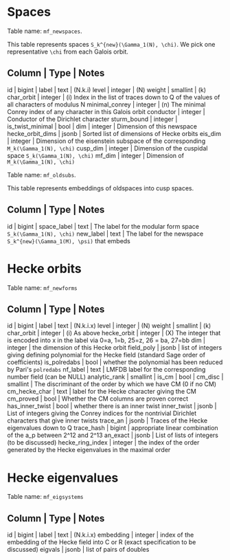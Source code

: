 Spaces
======

Table name: `mf_newspaces`.

This table represents spaces `S_k^{new}(\Gamma_1(N), \chi)`.  We pick one representative `\chi` from each Galois orbit.

Column | Type | Notes
---------------------
id | bigint |
label | text | (N.k.i)
level | integer | (N)
weight | smallint | (k)
char_orbit | integer | (i) Index in the list of traces down to Q of the values of all characters of modulus N
minimal_conrey | integer | (n) The minimal Conrey index of any character in this Galois orbit
conductor | integer | Conductor of the Dirichlet character
sturm_bound | integer |
is_twist_minimal | bool |
dim | integer | Dimension of this newspace
hecke_orbit_dims | jsonb | Sorted list of dimensions of Hecke orbits
eis_dim | integer | Dimension of the eisenstein subspace of the corresponding `M_k(\Gamma_1(N), \chi)`
cusp_dim | integer | Dimension of the cuspidal space `S_k(\Gamma_1(N), \chi)`
mf_dim | integer | Dimension of `M_k(\Gamma_1(N), \chi)`

Table name: `mf_oldsubs`.

This table represents embeddings of oldspaces into cusp spaces.

Column | Type | Notes
---------------------
id | bigint |
space_label | text | The label for the modular form space `S_k(\Gamma_1(N), \chi)`
new_label | text | The label for the newspace `S_k^{new}(\Gamma_1(M), \psi)` that embeds

Hecke orbits
============

Table name: `mf_newforms`

Column | Type | Notes
---------------------
id | bigint |
label |  text | (N.k.i.x)
level | integer | (N)
weight | smallint | (k)
char_orbit | integer | (i) As above
hecke_orbit | integer | (X) The integer that is encoded into x in the label via 0=a, 1=b, 25=z, 26 = ba, 27=bb
dim | integer | the dimension of this Hecke orbit
field_poly | jsonb | list of integers giving defining polynomial for the Hecke field (standard Sage order of coefficients)
is_polredabs | bool | whether the polynomial has been reduced by Pari's `polredabs`
nf_label | text | LMFDB label for the corresponding number field (can be NULL)
analytic_rank | smallint |
is_cm | bool |
cm_disc | smallint | The discriminant of the order by which we have CM (0 if no CM)
cm_hecke_char | text | label for the Hecke character giving the CM
cm_proved | bool | Whether the CM columns are proven correct
has_inner_twist | bool | whether there is an inner twist
inner_twist | jsonb | List of integers giving the Conrey indices for the nontrivial Dirichlet characters that give inner twists
trace_an | jsonb | Traces of the Hecke eigenvalues down to Q
trace_hash | bigint | appropriate linear combination of the a_p between 2^12 and 2^13
an_exact | jsonb | List of lists of integers (to be discussed)
hecke_ring_index | integer | the index of the order generated by the Hecke eigenvalues in the maximal order

Hecke eigenvalues
=================

Table name: `mf_eigsystems`

Column | Type | Notes
---------------------
id | bigint |
label |  text | (N.k.i.x)
embedding | integer | index of the embedding of the Hecke field into C or R (exact specification to be discussed)
eigvals | jsonb | list of pairs of doubles